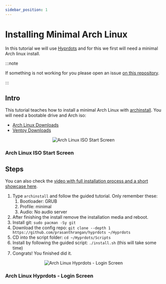 ```yaml
---
sidebar_position: 1
---
```


# Installing Minimal Arch Linux

In this tutorial we will use [Hyprdots](https://github.com/prasanthrangan/hyprdots) and for this we first will need a minimal Arch linux install.

:::note

If something is not working for you
please open an issue [on this repository](https://github.com/cassiofb-dev/cassio-souza).

:::

## Intro

This tutorial teaches how to install a minimal Arch Linux with [archinstall](https://archinstall.archlinux.page/). You will need a bootable drive and Arch iso:

- [Arch Linux Downloads](https://archlinux.org/download/)
- [Ventoy Downloads](https://www.ventoy.net/en/download.html)

<p align="center">
    <img alt="Arch Linux ISO Start Screen" src="/img/arch_install.png"/>
    <h3>Arch Linux ISO Start Screen</h3>
</p>

## Steps

You can also check the [video with full installation process and a short showcase here](https://www.youtube.com/watch?v=Laa4XG4tDv0).

1. Type ``archinstall`` and follow the guided tutorial. Only remember these:
   1. Bootloader: GRUB
   2. Profile: minimal
   3. Audio: No audio server
2. After finishing the install remove the installation media and reboot.
3. Install git: ``sudo pacman -Sy git``
4. Download the config repo: ``git clone --depth 1 https://github.com/prasanthrangan/hyprdots ~/Hyprdots``
5. CD into the script folder: ``cd ~/Hyprdots/Scripts``
6. Install by following the guided script: ``./install.sh`` (this will take some time)
7. Congrats! You finished did it.

<p align="center">
    <img alt="Arch Linux Hyprdots - Login Screen" src="/img/arch_hyprdots.png"/>
    <h3>Arch Linux Hyprdots - Login Screen</h3>
</p>
